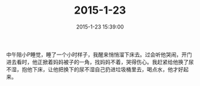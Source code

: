 ﻿---
title: "2015-1-23"
date: 2015-1-23 15:39:00
tags:
categories: 爸爸
---
中午陪小P睡觉，睡了一个小时样子，我醒来悄悄溜下床去。过会听他哭闹，开门进去看时，他正掀着妈妈被子的一角，找妈妈不着，哭得伤心。我赶紧给他换了尿不湿，抱他下床，让他把换下的尿不湿自己扔进垃圾桶里去，喝点水，他才好起来。 ​​​​ 